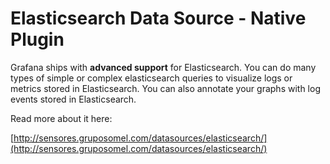 # Elasticsearch Data Source -  Native Plugin

Grafana ships with **advanced support** for Elasticsearch. You can do many types of simple or complex elasticsearch queries to visualize logs or metrics stored in Elasticsearch. You can also annotate your graphs with log events stored in Elasticsearch.

Read more about it here:

[http://sensores.gruposomel.com/datasources/elasticsearch/](http://sensores.gruposomel.com/datasources/elasticsearch/)
